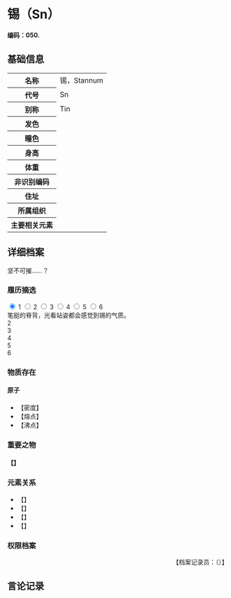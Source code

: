 # 锡（Sn）

**编码：050.**

## 基础信息
<table id="chara">
	<tr><th>名称</th><td>锡，Stannum</td></tr>
  <tr><th>代号</th><td>Sn</td></tr>
  <tr><th>别称</th><td>Tin</td></tr>
  <tr><th>发色</th><td></td></tr>
  <tr><th>瞳色</th><td></td></tr>
  <tr><th>身高</th><td></td></tr>
  <tr><th>体重</th><td></td></tr>
  <tr><th>非识别编码</th><td></td></tr>
  <tr><th>住址</th><td></td></tr>
  <tr><th>所属组织</th><td></td></tr>
  <tr><th>主要相关元素</th><td></td></tr>
</table>

## 详细档案

坚不可摧……？

### 履历摘选

<section class="tabs">
	        <input id="tab-1" type="radio" name="radio-set" class="tab-selector-1" checked="checked" />
		    <label for="tab-1" class="tab-label-1">1</label>
	        <input id="tab-2" type="radio" name="radio-set" class="tab-selector-2" />
		    <label for="tab-2" class="tab-label-2">2</label>
	        <input id="tab-3" type="radio" name="radio-set" class="tab-selector-3" />
		    <label for="tab-3" class="tab-label-3">3</label>
	        <input id="tab-4" type="radio" name="radio-set" class="tab-selector-4" />
		    <label for="tab-4" class="tab-label-4">4</label>
          <input id="tab-5" type="radio" name="radio-set" class="tab-selector-5" />
        <label for="tab-5" class="tab-label-5">5</label>
          <input id="tab-6" type="radio" name="radio-set" class="tab-selector-6" />
        <label for="tab-6" class="tab-label-6">6</label>
 <div class="clear-shadow"></div>
	<div class="content">
			<div class="content-1">
      笔挺的脊背，光看站姿都会感觉到锡的气质。
	  	</div>
  	  <div class="content-2">
		2
			</div>
			<div class="content-3">
		3
		  </div>
			<div class="content-4">
		4
			</div>
      <div class="content-5">
    5
      </div>
      <div class="content-6">
    6
      </div>
	 </div>     
</section>

### 物质存在

#### 原子

####

- 【密度】
- 【熔点】
- 【沸点】

### 重要之物

#### 【】

### 元素关系

- 【】
- 【】
- 【】
- 【】

### 权限档案


<p align="right">【档案记录员：（）】</p>

## 言论记录

>
